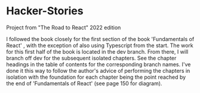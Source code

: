 # Hacker-Stories
Project from "The Road to React" 2022 edition

I followed the book closely for the first section of the book 'Fundamentals of React' , with the exception of also using Typescript from the start. The
work for this first half of the book is located in the dev branch. From there, I will branch off dev for the subsequent isolated chapters. See the chapter 
headings in the table of contents for the corresponding branch names. I've done it this way to follow the author's advice of performing the chapters in isolation
with the foundation for each chapter being the point reached by the end of 'Fundamentals of React' (see page 150 for diagram). 
